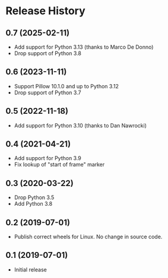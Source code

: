 
Release History
===============

0.7 (2025-02-11)
----------------

- Add support for Python 3.13 (thanks to Marco De Donno)
- Drop support of Python 3.8


0.6 (2023-11-11)
----------------

- Support Pillow 10.1.0 and up to Python 3.12
- Drop support of Python 3.7

0.5 (2022-11-18)
----------------

- Add support for Python 3.10 (thanks to Dan Nawrocki)

0.4 (2021-04-21)
----------------

- Add support for Python 3.9
- Fix lookup of "start of frame" marker

0.3 (2020-03-22)
----------------

- Drop Python 3.5
- Add Python 3.8

0.2 (2019-07-01)
---------------

- Publish correct wheels for Linux. No change in source code.

0.1 (2019-07-01)
----------------

- Initial release

